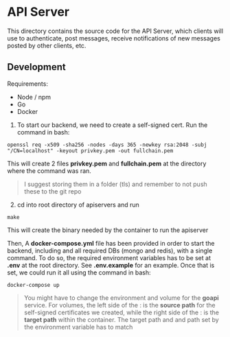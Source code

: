 # API Server

This directory contains the source code for the API Server, which clients will use to authenticate, post messages, receive notifications of new messages posted by other clients, etc.

## Development

Requirements:
- Node / npm
- Go
- Docker

1. To start our backend, we need to create a self-signed cert. Run the command in bash:
```
openssl req -x509 -sha256 -nodes -days 365 -newkey rsa:2048 -subj "/CN=localhost" -keyout privkey.pem -out fullchain.pem
``` 
This will create 2 files **privkey.pem** and **fullchain.pem** at the directory where the command was ran. 
> I suggest storing them in a folder (tls) and remember to not push these to the git repo


2. cd into root directory of apiservers and run 
```
make
```
This will create the binary needed by the container to run the apiserver

Then, A **docker-compose.yml** file has been provided in order to start the backend, including and all required DBs (mongo and redis), with a single command. To do so, the required environment variables has to be set at **.env** at the root directory. See **.env.example** for an example. Once that is set, we could run it all using the command in bash:
```
docker-compose up
```
> You might have to change the environment and volume for the **goapi** service. For volumes, the left side of the : is the **source path** for the self-signed certificates we created, while the right side of the : is the **target path** within the container. The target path and and path set by the environment variable has to match
